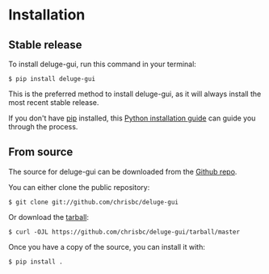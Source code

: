 # Installation

## Stable release

To install deluge-gui, run this command in your
terminal:

``` console
$ pip install deluge-gui
```

This is the preferred method to install deluge-gui, as it will always install the most recent stable release.

If you don't have [pip][] installed, this [Python installation guide][]
can guide you through the process.

## From source

The source for deluge-gui can be downloaded from
the [Github repo][].

You can either clone the public repository:

``` console
$ git clone git://github.com/chrisbc/deluge-gui
```

Or download the [tarball][]:

``` console
$ curl -OJL https://github.com/chrisbc/deluge-gui/tarball/master
```

Once you have a copy of the source, you can install it with:

``` console
$ pip install .
```

  [pip]: https://pip.pypa.io
  [Python installation guide]: http://docs.python-guide.org/en/latest/starting/installation/
  [Github repo]: https://github.com/%7B%7B%20cookiecutter.github_username%20%7D%7D/%7B%7B%20cookiecutter.project_slug%20%7D%7D
  [tarball]: https://github.com/%7B%7B%20cookiecutter.github_username%20%7D%7D/%7B%7B%20cookiecutter.project_slug%20%7D%7D/tarball/master
